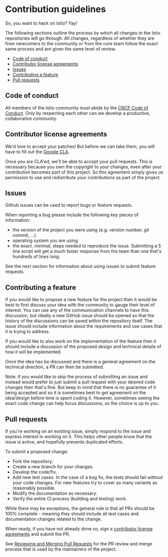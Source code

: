 # Contribution guidelines

So, you want to hack on Istio? Yay!

The following sections outline the process by which all changes to the Istio
repositories will go through.  All changes, regardless of whether they are from
newcomers to the community or from the core team follow the exact
same process and are given the same level of review.

- [Code of conduct](#code-of-conduct)
- [Contributor license agreements](#contributor-license-agreements)
- [Issues](#issues)
- [Contributing a feature](#contributing-a-feature)
- [Pull requests](#pull-requests)

## Code of conduct

All members of the Istio community must abide by the [CNCF Code of Conduct](https://github.com/cncf/foundation/blob/master/code-of-conduct.md).
Only by respecting each other can we develop a productive, collaborative community.

## Contributor license agreements

We'd love to accept your patches! But before we can take them, you will have
to fill out the [Google CLA](https://cla.developers.google.com).

Once you are CLA'ed, we'll be able to accept your pull requests. This is
necessary because you own the copyright to your changes, even after your
contribution becomes part of this project. So this agreement simply gives us
permission to use and redistribute your contributions as part of the project.

## Issues

Github issues can be used to report bugs or feature requests.

When reporting a bug please include the following key pieces of information:
- the version of the project you were using (e.g. version number,
  git commit, ...)
- operating system you are using
- the exact, minimal, steps needed to reproduce the issue.
  Submitting a 5 line script will get a much faster response from the team
  than one that's hundreds of lines long.

See the next section for information about using issues to submit
feature requests.

## Contributing a feature

If you would like to propose a new feature for the project then it would be
best to first discuss your idea with the community to gauge their level of
interest. You can use any of the communication channels to have this
discussion, but ideally a new GitHub issue should be opened so that the
history of the discussions can be saved within the repository itself.
The issue should include information about the requirements and
use cases that it is trying to address.

If you would like to also work on the implementation of the feature then
it should include a discussion of the proposed design and technical details
of how it will be implemented.

Once the idea has be discussed and there is a general agreement on the
technical direction, a PR can then be submitted.

Note: if you would like to skip the process of submitting an issue and
instead would prefer to just submit a pull request with your desired
code changes then that's fine. But keep in mind that there is no guarantee
of it being accepted and so it is sometimes best to get agreement on the
idea/design before time is spent coding it.  However, sometimes seeing the
exact code change can help focus discussions, so the choice is up to you.

## Pull requests

If you're working on an existing issue, simply respond to the issue and express
interest in working on it. This helps other people know that the issue is
active, and hopefully prevents duplicated efforts.

To submit a proposed change:
- Fork the repository.
- Create a new branch for your changes.
- Develop the code/fix.
- Add new test cases. In the case of a bug fix, the tests should fail
  without your code changes. For new features try to cover as many
  variants as reasonably possible.
- Modify the documentation as necessary.
- Verify the entire CI process (building and testing) work.

While there may be exceptions, the general rule is that all PRs should
be 100% complete - meaning they should include all test cases and documentation
changes related to the change.

When ready, if you have not already done so, sign a [contributor license agreements](#contributor-license-agreements)
and submit the PR.

See [Reviewing and Merging Pull Requests](REVIEWING.md) for the PR review and merge process
that is used by the maintainers of the project.
